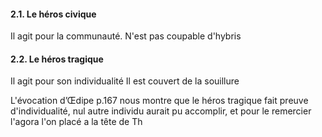 #### 2.1. Le héros civique
Il agit pour la communauté.
N'est pas coupable d'hybris

#### 2.2. Le héros tragique
Il agit pour son individualité
Il est couvert de la souillure

L'évocation d’Œdipe p.167 nous montre que le héros tragique fait preuve d'individualité, nul autre individu aurait pu accomplir, et pour le remercier l'agora l'on placé a la tête de Th